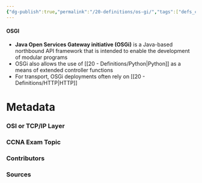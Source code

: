 ```yaml
---
{"dg-publish":true,"permalink":"/20-definitions/os-gi/","tags":["defs_ccna"]}
---
```


#### OSGI
- **Java Open Services Gateway initiative (OSGi)** is a Java-based northbound API framework that is intended to enable the development of modular programs
- OSGi also allows the use of [[20 - Definitions/Python\|Python]] as a means of extended controller functions
- For transport, OSGi deployments often rely on [[20 - Definitions/HTTP\|HTTP]]






# Metadata
### OSI or TCP/IP Layer

### CCNA Exam Topic

### Contributors

### Sources
